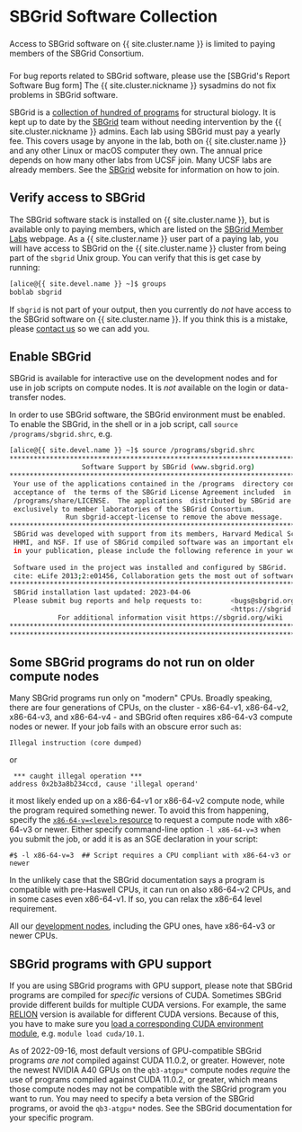 # SBGrid Software Collection

<div class="alert alert-warning" role="alert" style="margin-top: 3ex" markdown="1">
Access to SBGrid software on {{ site.cluster.name }} is limited to
paying members of the SBGrid Consortium.
</div>

<div class="alert alert-warning" role="alert" style="margin-top: 3ex" markdown="1">
For bug reports related to SBGrid software, please use the [SBGrid's
Report Software Bug form] The {{ site.cluster.nickname }} sysadmins do
not fix problems in SBGrid software.
</div>

SBGrid is a [collection of hundred of programs](https://sbgrid.org/software/)
for structural biology.  It is kept up to date by the [SBGrid] team
without needing intervention by the {{ site.cluster.nickname }} admins.
Each lab using SBGrid must pay a yearly fee. This covers usage by anyone
in the lab, both on {{ site.cluster.name }} and any other Linux or macOS
computer they own. The annual price depends on how many other labs from
UCSF join. Many UCSF labs are already members.
See the [SBGrid] website for information on how to join.


## Verify access to SBGrid

The SBGrid software stack is installed on {{ site.cluster.name }}, but
is available only to paying members, which are listed on the
[SBGrid Member Labs] webpage.  As a {{ site.cluster.name }} user part
of a paying lab, you will have access to SBGrid on the
{{ site.cluster.name }} cluster from being part of the `sbgrid` Unix
group.  You can verify that this is get case by running:

<!-- code-block label="groups" -->
```sh
[alice@{{ site.devel.name }} ~]$ groups
boblab sbgrid
```

If `sbgrid` is not part of your output, then you currently do _not_
have access to the SBGrid software on {{ site.cluster.name }}.  If you
think this is a mistake, please [contact us] so we can add you.


## Enable SBGrid

SBGrid is available for interactive use on the development nodes and
for use in job scripts on compute nodes. It is _not_ available on the
login or data-transfer nodes.

In order to use SBGrid software, the SBGrid environment must be
enabled.  To enable the SBGrid, in the shell or in a job script, call
`source /programs/sbgrid.shrc`, e.g.

<!-- code-block label="sbgrid" -->
```sh
[alice@{{ site.devel.name }} ~]$ source /programs/sbgrid.shrc
********************************************************************************
                  Software Support by SBGrid (www.sbgrid.org)
********************************************************************************
 Your use of the applications contained in the /programs  directory constitutes
 acceptance of  the terms of the SBGrid License Agreement included  in the file
 /programs/share/LICENSE.  The applications  distributed by SBGrid are licensed
 exclusively to member laboratories of the SBGrid Consortium.
              Run sbgrid-accept-license to remove the above message.  
********************************************************************************
 SBGrid was developed with support from its members, Harvard Medical School,    
 HHMI, and NSF. If use of SBGrid compiled software was an important element     
 in your publication, please include the following reference in your work:      
                                                                                      
 Software used in the project was installed and configured by SBGrid.                   
 cite: eLife 2013;2:e01456, Collaboration gets the most out of software.                
********************************************************************************
 SBGrid installation last updated: 2023-04-06
 Please submit bug reports and help requests to:       <bugs@sbgrid.org>  or
                                                       <https://sbgrid.org/bugs>
            For additional information visit https://sbgrid.org/wiki
********************************************************************************
********************************************************************************
```


## Some SBGrid programs do not run on older compute nodes

Many SBGrid programs run only on "modern" CPUs.  Broadly speaking,
there are four generations of CPUs, on the cluster - x86-64-v1,
x86-64-v2, x86-64-v3, and x86-64-v4 - and SBGrid often requires
x86-64-v3 compute nodes or newer.  If your job fails with an obscure
error such as:

```plain
Illegal instruction (core dumped)
```

or

```plain
 *** caught illegal operation ***
address 0x2b3a8b234ccd, cause 'illegal operand'
```

it most likely ended up on a x86-64-v1 or x86-64-v2 compute node,
while the program required something newer.  To avoid this from
happening, specify the [`x86-64-v=<level>` resource] to request a
compute node with x86-64-v3 or newer.  Either specify command-line
option `-l x86-64-v=3` when you submit the job, or add it is as an SGE
declaration in your script:

```plain
#$ -l x86-64-v=3  ## Script requires a CPU compliant with x86-64-v3 or newer
```

In the unlikely case that the SBGrid documentation says a program is
compatible with pre-Haswell CPUs, it can run on also x86-64-v2 CPUs,
and in some cases even x86-64-v1. If so, you can relax the x86-64
level requirement.

All our [development nodes](/hpc/about/specs.html#development-nodes),
including the GPU ones, have x86-64-v3 or newer CPUs.


## SBGrid programs with GPU support

If you are using SBGrid programs with GPU support, please note that
SBGrid programs are compiled for _specific_ versions of
CUDA. Sometimes SBGrid provide different builds for multiple CUDA
versions.  For example, the same [RELION] version is available for
different CUDA versions.  Because of this, you have to make sure you
[load a corresponding CUDA environment
module](/hpc/scheduler/gpu.html#running-gpu-applications),
e.g. `module load cuda/10.1`.

As of 2022-09-16, most default versions of GPU-compatible SBGrid
programs _are not_ compiled against CUDA 11.0.2, or greater.  However,
note the newest NVIDIA A40 GPUs on the `qb3-atgpu*` compute nodes
_require_ the use of programs compiled against CUDA 11.0.2, or
greater, which means those compute nodes may not be compatible with
the SBGrid program you want to run.  You may need to specify a beta
version of the SBGrid programs, or avoid the `qb3-atgpu*` nodes. See
the SBGrid documentation for your specific program.


[SBGrid]: https://sbgrid.org/
[SBGrid Member Labs]: https://sbgrid.org/members/order/-institutions/
[SBGrid's Report Software Bug form]: https://sbgrid.org/help/?tab=bug
[RELION]: https://www.sbgrid.org/software/titles/relion/
[contact us]: /hpc/about/contact.html
[`x86-64-v=<level>` resource]: /hpc/scheduler/submit-jobs.html#cpu-architecture-generation--l-x86-64-vlevel
<style>
dt {
  margin-top: 1ex;
}
</style>  

